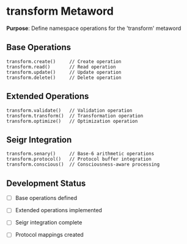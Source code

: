# transform Metaword

**Purpose**: Define namespace operations for the 'transform' metaword

## Base Operations

```hyphos
transform.create()     // Create operation
transform.read()       // Read operation  
transform.update()     // Update operation
transform.delete()     // Delete operation
```

## Extended Operations

```hyphos
transform.validate()   // Validation operation
transform.transform()  // Transformation operation
transform.optimize()   // Optimization operation
```

## Seigr Integration

```hyphos
transform.senary()     // Base-6 arithmetic operations
transform.protocol()   // Protocol buffer integration
transform.conscious()  // Consciousness-aware processing
```

## Development Status

- [ ] Base operations defined
- [ ] Extended operations implemented  
- [ ] Seigr integration complete
- [ ] Protocol mappings created

